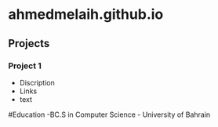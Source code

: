 # ahmedmelaih.github.io

## Projects
### Project 1
- Discription 
- Links
- text

#Education
-BC.S in Computer Science - University of Bahrain


